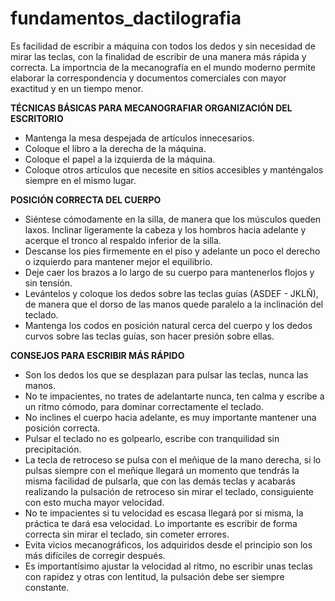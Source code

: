 # fundamentos_dactilografia
Es facilidad de escribir a máquina con todos los dedos y sin necesidad de mirar las teclas, 
con la finalidad de escribir de una manera más rápida y correcta.
La importncia de la mecanografía en el mundo moderno permite elaborar la correspondencia 
y documentos comerciales con mayor exactitud y en un tiempo menor.

**TÉCNICAS BÁSICAS PARA MECANOGRAFIAR ORGANIZACIÓN DEL ESCRITORIO**
* Mantenga la mesa despejada de artículos innecesarios.
* Coloque el libro a la derecha de la máquina.
* Coloque el papel a la izquierda de la máquina.
* Coloque otros artículos que necesite en sitios accesibles y manténgalos siempre en el mismo lugar.
     
**POSICIÓN CORRECTA DEL CUERPO**
*  Siéntese cómodamente en la silla, de manera que los músculos queden laxos. Inclinar ligeramente la cabeza y los hombros 
hacia adelante y acerque el tronco al respaldo inferior de la silla.
* Descanse los pies firmemente en el piso y adelante un poco el derecho o izquierdo para mantener mejor el equilibrio.
* Deje caer los brazos a lo largo de su cuerpo para mantenerlos flojos y sin tensión.
* Levántelos y coloque los dedos sobre las teclas guías (ASDEF - JKLÑ), de manera que el dorso de las manos quede paralelo a la inclinación del teclado.
* Mantenga los codos en posición natural cerca del cuerpo y los dedos curvos sobre las teclas guías, son hacer presión sobre ellas.
      
**CONSEJOS PARA ESCRIBIR MÁS RÁPIDO**
* Son los dedos los que se desplazan para pulsar las teclas, nunca las manos.
* No te impacientes, no trates de adelantarte nunca, ten calma y escribe a un ritmo cómodo, para dominar correctamente el teclado.
* No inclines el cuerpo hacia adelante, es muy importante mantener una posición correcta.
* Pulsar el teclado no es golpearlo, escribe con tranquilidad sin precipitación.
* La tecla de retroceso se pulsa con el meñique de la mano derecha, si lo pulsas siempre con el meñique llegará un momento que 
tendrás la misma facilidad de pulsarla, que con las demás teclas y acabarás realizando la pulsación de retroceso sin mirar el teclado, consiguiente con esto mucha mayor velocidad.
* No te impacientes si tu velocidad es escasa llegará por si misma, la práctica te dará esa velocidad. Lo importante es 
escribir de forma correcta sin mirar el teclado, sin cometer errores.
* Evita vicios mecanográficos, los adquiridos desde el principio son los más difíciles de corregir después.
* Es importantísimo ajustar la velocidad al ritmo, no escribir unas teclas con rapidez y otras con lentitud, la pulsación debe 
ser siempre constante.
